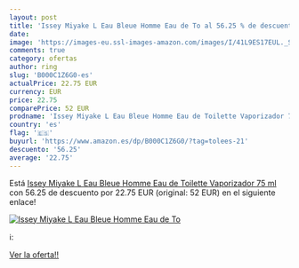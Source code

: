 ```yaml
---
layout: post
title: 'Issey Miyake L Eau Bleue Homme Eau de To al 56.25 % de descuento'
date: 
image: 'https://images-eu.ssl-images-amazon.com/images/I/41L9ES17EUL._SL200_.jpg'
comments: true
category: ofertas
author: ring
slug: 'B000C1Z6G0-es'
actualPrice: 22.75 EUR
currency: EUR
price: 22.75
comparePrice: 52 EUR
prodname: 'Issey Miyake L Eau Bleue Homme Eau de Toilette Vaporizador 75 ml'
country: 'es'
flag: '🇪🇸'
buyurl: 'https://www.amazon.es/dp/B000C1Z6G0/?tag=tolees-21'
descuento: '56.25'
average: '22.75'
---
```


Está [Issey Miyake L Eau Bleue Homme Eau de Toilette Vaporizador 75 ml](https://www.amazon.es/dp/B000C1Z6G0/?tag=tolees-21) con 56.25 de descuento por 22.75 EUR (original: 52 EUR) en el siguiente enlace!

[![Issey Miyake L Eau Bleue Homme Eau de To](https://images-eu.ssl-images-amazon.com/images/I/41L9ES17EUL._SL200_.jpg)](https://www.amazon.es/dp/B000C1Z6G0/?tag=tolees-21)

ℹ️:


[Ver la oferta!!](https://www.amazon.es/dp/B000C1Z6G0/?tag=tolees-21)
